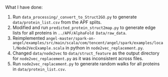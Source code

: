 
What I have done:

1. Run `data_processing/_convert_to_Struct2GO.py` to generate `data/protein_list.csv` from the APF splits.
2. Modified and run `predicted_protein_struct2map.py` to generate edge lists for all proteins in `../APF/AlphaFold Data/raw_data`.
3. Reimplemented `angel-master/spark-on-angel/examples/src/main/scala/com/tencent/angel/spark/examples/local/Node2VecExample.scala` in python in `node2vec_replacement.py`.
4. Changed `data/node2vec` to `data/struct_feature` as the output directory for `node2vec_replacement.py` as it was inconsistent across files.
5. Run `node2vec_replacement.py` to generate random walks for all proteins in `data/protein_list.csv`.
